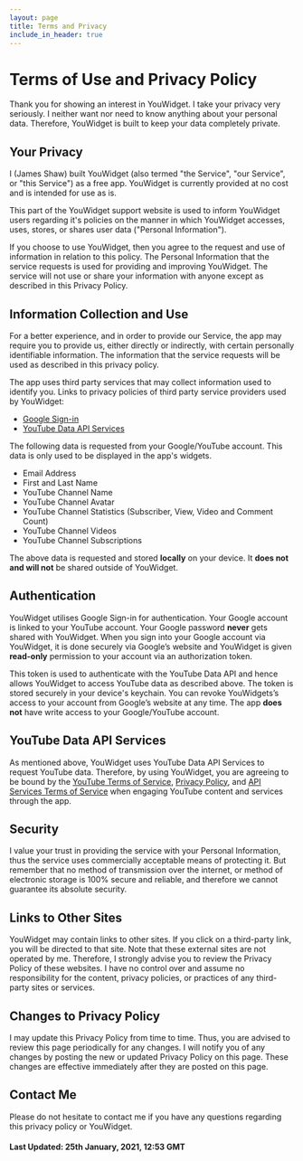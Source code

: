 ```yaml
---
layout: page
title: Terms and Privacy
include_in_header: true
---
```


# Terms of Use and Privacy Policy
Thank you for showing an interest in YouWidget. I take your privacy very seriously. I neither want nor need to know anything about your personal data. Therefore, YouWidget is built to keep your data completely private.

## Your Privacy
I (James Shaw) built YouWidget (also termed "the Service", "our Service", or "this Service") as a free app. YouWidget is currently provided at no cost and is intended for use as is.

This part of the YouWidget support website is used to inform YouWidget users regarding it's policies on the manner in which YouWidget accesses, uses, stores, or shares user data ("Personal Information").

If you choose to use YouWidget, then you agree to the request and use of information in relation to this policy. The Personal Information that the service requests is used for providing and improving YouWidget. The service will not use or share your information with anyone except as described in this Privacy Policy.

## Information Collection and Use
For a better experience, and in order to provide our Service, the app may require you to provide us, either directly or indirectly, with certain personally identifiable information. The information that the service requests will be used as described in this privacy policy.

The app uses third party services that may collect information used to identify you. Links to privacy policies of third party service providers used by YouWidget:

- [Google Sign-in](https://policies.google.com/privacy)
- [YouTube Data API Services](https://developers.google.com/youtube/terms/api-services-terms-of-service)

The following data is requested from your Google/YouTube account. This data is only used to be displayed in the app's widgets.
- Email Address
- First and Last Name
- YouTube Channel Name
- YouTube Channel Avatar
- YouTube Channel Statistics (Subscriber, View, Video and Comment Count)
- YouTube Channel Videos
- YouTube Channel Subscriptions

The above data is requested and stored **locally** on your device. It **does not and will not** be shared outside of YouWidget.

## Authentication
YouWidget utilises Google Sign-in for authentication. Your Google account is linked to your YouTube account. Your Google password **never** gets shared with YouWidget. When you sign into your Google account via YouWidget, it is done securely via Google’s website and YouWidget is given **read-only** permission to your account via an authorization token.

This token is used to authenticate with the YouTube Data API and hence allows YouWidget to access YouTube data as described above. The token is stored securely in your device's keychain. You can revoke YouWidgets’s access to your account from Google’s website at any time. The app **does not** have write access to your Google/YouTube account.

## YouTube Data API Services
As mentioned above, YouWidget uses YouTube Data API Services to request YouTube data. Therefore, by using YouWidget, you are agreeing to be bound by the [YouTube Terms of Service](https://www.youtube.com/t/terms), [Privacy Policy](http://www.google.com/policies/privacy), and [API Services Terms of Service](https://developers.google.com/youtube/terms/api-services-terms-of-service) when engaging YouTube content and services through the app.

## Security
I value your trust in providing the service with your Personal Information, thus the service uses commercially acceptable means of protecting it. But remember that no method of transmission over the internet, or method of electronic storage is 100% secure and reliable, and therefore we cannot guarantee its absolute security.

## Links to Other Sites
YouWidget may contain links to other sites. If you click on a third-party link, you will be directed to that site. Note that these external sites are not operated by me. Therefore, I strongly advise you to review the Privacy Policy of these websites. I have no control over and assume no responsibility for the content, privacy policies, or practices of any third-party sites or services.

## Changes to Privacy Policy
I may update this Privacy Policy from time to time. Thus, you are advised to review this page periodically for any changes. I will notify you of any changes by posting the new or updated Privacy Policy on this page. These changes are effective immediately after they are posted on this page.

## Contact Me
Please do not hesitate to contact me if you have any questions regarding this privacy policy or YouWidget.

#### Last Updated: 25th January, 2021, 12:53 GMT
